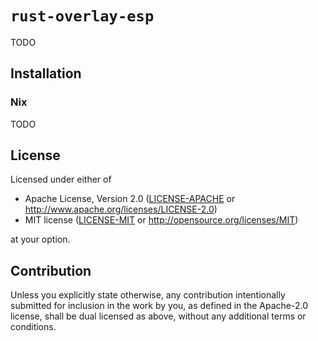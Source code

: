 # `rust-overlay-esp`

TODO

<!-- [![CI](https://github.com/opeik/rust-overlay-esp/workflows/CI/badge.svg)](https://github.com/{{gh-username}}/{{project-name}}/actions) -->

## Installation

### Nix

TODO

## License

Licensed under either of

- Apache License, Version 2.0
  ([LICENSE-APACHE](LICENSE-APACHE) or http://www.apache.org/licenses/LICENSE-2.0)
- MIT license
  ([LICENSE-MIT](LICENSE-MIT) or http://opensource.org/licenses/MIT)

at your option.

## Contribution

Unless you explicitly state otherwise, any contribution intentionally submitted
for inclusion in the work by you, as defined in the Apache-2.0 license, shall be
dual licensed as above, without any additional terms or conditions.
